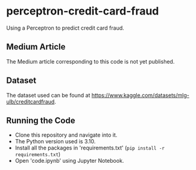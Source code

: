 # perceptron-credit-card-fraud

Using a Perceptron to predict credit card fraud.

## Medium Article

The Medium article corresponding to this code is not yet published.

## Dataset

The dataset used can be found at https://www.kaggle.com/datasets/mlg-ulb/creditcardfraud.

## Running the Code

* Clone this repository and navigate into it.
* The Python version used is 3.10.
* Install all the packages in 'requirements.txt' (`pip install -r requirements.txt`)
* Open 'code.ipynb' using Jupyter Notebook.
